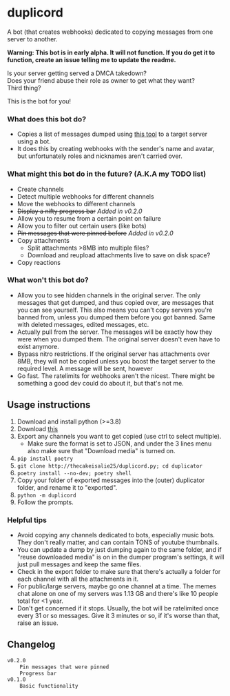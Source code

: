 # duplicord

A bot (that creates webhooks) dedicated to copying messages from one server to another.

**Warning: This bot is in early alpha. It will not function. If you do get it to function, create an issue telling me to update the readme.**

Is your server getting served a DMCA takedown?  
Does your friend abuse their role as owner to get what they want?  
Third thing?

This is the bot for you!

### What does this bot do?

* Copies a list of messages dumped using [this tool](https://github.com/Tyrrrz/DiscordChatExporter) to a target server using a bot.
* It does this by creating webhooks with the sender's name and avatar, but unfortunately roles and nicknames aren't carried over.

### What might this bot do in the future? (A.K.A my TODO list)

* Create channels
* Detect multiple webhooks for different channels
* Move the webhooks to different channels
* ~~Display a nifty progress bar~~ *Added in v0.2.0*
* Allow you to resume from a certain point on failure
* Allow you to filter out certain users (like bots)
* ~~Pin messages that were pinned before~~ *Added in v0.2.0*
* Copy attachments
  * Split attachments >8MB into multiple files?
  * Download and reupload attachments live to save on disk space?
* Copy reactions

### What won't this bot do?

* Allow you to see hidden channels in the original server. The only messages that get dumped, and thus copied over, are messages that you
can see yourself. This also means you can't copy servers you're banned from, unless you dumped them before you got banned. Same with deleted
messages, edited messages, etc.
* Actually pull from the server. The messages will be exactly how they were when you dumped them. The original server doesn't even have
to exist anymore. 
* Bypass nitro restrictions. If the original server has attachments over 8MB, they will not be copied unless you boost the target server 
to the required level. A message will be sent, however
* Go fast. The ratelimits for webhooks aren't the nicest. There might be something a good dev could do about it, but that's not me.

## Usage instructions

1. Download and install python (>=3.8)
2. Download [this](https://github.com/Tyrrrz/DiscordChatExporter)
3. Export any channels you want to get copied (use ctrl to select multiple). 
    * Make sure the format is set to JSON, and under the 3 lines menu also make sure that "Download media" is turned on.
4. `pip install poetry`
5. `git clone http://thecakeisalie25/duplicord.py; cd duplicator`
6. `poetry install --no-dev; poetry shell`
7. Copy your folder of exported messages into the (outer) duplicator folder, and rename it to "exported".
8. `python -m duplicord`
9. Follow the prompts.

### Helpful tips

* Avoid copying any channels dedicated to bots, especially music bots. They don't really matter, and can contain TONS of youtube thumbnails.
* You can update a dump by just dumping again to the same folder, and if "reuse downloaded media" is on in the dumper program's settings, it will 
just pull messages and keep the same files.
* Check in the export folder to make sure that there's actually a folder for each channel with all the attachments in it. 
* For public/large servers, maybe go one channel at a time. The memes chat alone on one of my servers was 1.13 GB and there's like 10 people total for <1 year.
* Don't get concerned if it stops. Usually, the bot will be ratelimited once every 31 or so messages. Give it 3 minutes or so, if it's worse than that, raise an issue.

## Changelog

```changelog
v0.2.0
    Pin messages that were pinned
    Progress bar
v0.1.0
    Basic functionality